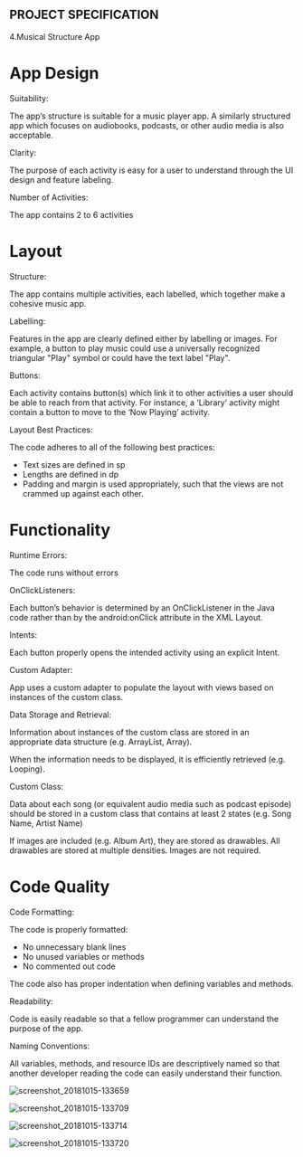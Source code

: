 ## PROJECT SPECIFICATION
   4.Musical Structure App

# App Design

Suitability:

The app’s structure is suitable for a music player app. A similarly structured app which focuses on audiobooks, podcasts, or other audio media is also acceptable.

Clarity:

The purpose of each activity is easy for a user to understand through the UI design and feature labeling.

Number of Activities:

The app contains 2 to 6 activities

# Layout

Structure:

The app contains multiple activities, each labelled, which together make a cohesive music app.

Labelling:

Features in the app are clearly defined either by labelling or images. For example, a button to play music could use a universally recognized triangular "Play" symbol or could have the text label "Play".

Buttons:

Each activity contains button(s) which link it to other activities a user should be able to reach from that activity. For instance, a ‘Library’ activity might contain a button to move to the ‘Now Playing’ activity.

Layout Best Practices:

The code adheres to all of the following best practices:

* Text sizes are defined in sp
* Lengths are defined in dp
* Padding and margin is used appropriately, such that the views are not crammed up against each other.

# Functionality

Runtime Errors:

The code runs without errors

OnClickListeners:

Each button’s behavior is determined by an OnClickListener in the Java code rather than by the android:onClick attribute in the XML Layout.

Intents:

Each button properly opens the intended activity using an explicit Intent.

Custom Adapter:

App uses a custom adapter to populate the layout with views based on instances of the custom class.

Data Storage and Retrieval:

Information about instances of the custom class are stored in an appropriate data structure (e.g. ArrayList, Array).

When the information needs to be displayed, it is efficiently retrieved (e.g. Looping).

Custom Class:

Data about each song (or equivalent audio media such as podcast episode) should be stored in a custom class that contains at least 2 states (e.g. Song Name, Artist Name)

If images are included (e.g. Album Art), they are stored as drawables. All drawables are stored at multiple densities. Images are not required.

# Code Quality

Code Formatting:

The code is properly formatted:

* No unnecessary blank lines
* No unused variables or methods
* No commented out code

The code also has proper indentation when defining variables and methods.

Readability:

Code is easily readable so that a fellow programmer can understand the purpose of the app.

Naming Conventions:

All variables, methods, and resource IDs are descriptively named so that another developer reading the code can easily understand their function.

![screenshot_20181015-133659](https://user-images.githubusercontent.com/34723009/46946270-dfdc9780-d07f-11e8-8a3c-02dc25b3b22b.png)

![screenshot_20181015-133709](https://user-images.githubusercontent.com/34723009/46946277-e2d78800-d07f-11e8-8c51-81b2436308f7.png)

![screenshot_20181015-133714](https://user-images.githubusercontent.com/34723009/46946287-e703a580-d07f-11e8-8b21-1577601dfbd9.png)

![screenshot_20181015-133720](https://user-images.githubusercontent.com/34723009/46946311-f4b92b00-d07f-11e8-9806-4157e17511ff.png)






